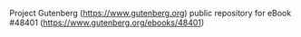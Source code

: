 Project Gutenberg (https://www.gutenberg.org) public repository for eBook #48401 (https://www.gutenberg.org/ebooks/48401)
